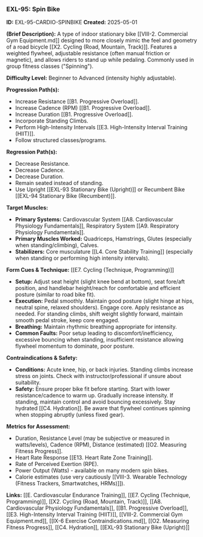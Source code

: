 ### **EXL-95: Spin Bike**

**ID:** EXL-95-CARDIO-SPINBIKE **Created:** 2025-05-01

**(Brief Description):** A type of indoor stationary bike [[VIII-2. Commercial Gym Equipment.md]] designed to more closely mimic the feel and geometry of a road bicycle [[X2. Cycling (Road, Mountain, Track)]]. Features a weighted flywheel, adjustable resistance (often manual friction or magnetic), and allows riders to stand up while pedaling. Commonly used in group fitness classes ("Spinning").

**Difficulty Level:** Beginner to Advanced (intensity highly adjustable).

**Progression Path(s):**

- Increase Resistance [[B1. Progressive Overload]].
- Increase Cadence (RPM) [[B1. Progressive Overload]].
- Increase Duration [[B1. Progressive Overload]].
- Incorporate Standing Climbs.
- Perform High-Intensity Intervals [[E3. High-Intensity Interval Training (HIIT)]].
- Follow structured classes/programs.

**Regression Path(s):**

- Decrease Resistance.
- Decrease Cadence.
- Decrease Duration.
- Remain seated instead of standing.
- Use Upright [[EXL-93 Stationary Bike (Upright)]] or Recumbent Bike [[EXL-94 Stationary Bike (Recumbent)]].

**Target Muscles:**

- **Primary Systems:** Cardiovascular System [[A8. Cardiovascular Physiology Fundamentals]], Respiratory System [[A9. Respiratory Physiology Fundamentals]].
- **Primary Muscles Worked:** Quadriceps, Hamstrings, Glutes (especially when standing/climbing), Calves.
- **Stabilizers:** Core musculature [[L4. Core Stability Training]] (especially when standing or performing high intensity intervals).

**Form Cues & Technique:** [[E7. Cycling (Technique, Programming)]]

- **Setup:** Adjust seat height (slight knee bend at bottom), seat fore/aft position, and handlebar height/reach for comfortable and efficient posture (similar to road bike fit).
- **Execution:** Pedal smoothly. Maintain good posture (slight hinge at hips, neutral spine, relaxed shoulders). Engage core. Apply resistance as needed. For standing climbs, shift weight slightly forward, maintain smooth pedal stroke, keep core engaged.
- **Breathing:** Maintain rhythmic breathing appropriate for intensity.
- **Common Faults:** Poor setup leading to discomfort/inefficiency, excessive bouncing when standing, insufficient resistance allowing flywheel momentum to dominate, poor posture.

**Contraindications & Safety:**

- **Conditions:** Acute knee, hip, or back injuries. Standing climbs increase stress on joints. Check with instructor/professional if unsure about suitability.
- **Safety:** Ensure proper bike fit before starting. Start with lower resistance/cadence to warm up. Gradually increase intensity. If standing, maintain control and avoid bouncing excessively. Stay hydrated [[C4. Hydration]]. Be aware that flywheel continues spinning when stopping abruptly (unless fixed gear).

**Metrics for Assessment:**

- Duration, Resistance Level (may be subjective or measured in watts/levels), Cadence (RPM), Distance (estimated) [[O2. Measuring Fitness Progress]].
- Heart Rate Response [[E13. Heart Rate Zone Training]].
- Rate of Perceived Exertion (RPE).
- Power Output (Watts) - available on many modern spin bikes.
- Calorie estimates (use very cautiously [[VIII-3. Wearable Technology (Fitness Trackers, Smartwatches, HRMs)]]).

**Links:** [[E. Cardiovascular  Endurance Training]], [[E7. Cycling (Technique, Programming)]], [[X2. Cycling (Road, Mountain, Track)]], [[A8. Cardiovascular Physiology Fundamentals]], [[B1. Progressive Overload]], [[E3. High-Intensity Interval Training (HIIT)]], [[VIII-2. Commercial Gym Equipment.md]], [[IX-6 Exercise Contraindications.md]], [[O2. Measuring Fitness Progress]], [[C4. Hydration]], [[EXL-93 Stationary Bike (Upright)]]